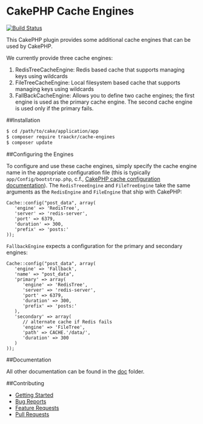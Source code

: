 CakePHP Cache Engines
=====================
[![Build Status](https://api.travis-ci.org/Traackr/cakephp-cache-engines.png?branch=master)](https://travis-ci.org/Traackr/cakephp-cache-engines)

This CakePHP plugin provides some additional cache engines that can be used by CakePHP.

We currently provide three cache engines:

1. RedisTreeCacheEngine: Redis based cache that supports managing keys using wildcards
2. FileTreeCacheEngine: Local filesystem based cache that supports managing keys using wildcards
3. FallBackCacheEngine: Allows you to define two cache engines; the first engine is used as the primary cache engine.
   The second cache engine is used only if the primary fails.

##Installation

   ```bash
   $ cd /path/to/cake/application/app
   $ composer require traackr/cache-engines
   $ composer update
   ```

##Configuring the Engines

To configure and use these cache engines, simply specify the cache engine name in the appropriate configuration file
(this is typically `app/Config/bootstrap.php`, c.f., [CakePHP cache configuration documentation](http://book.cakephp.org/2.0/en/core-libraries/caching.html#configuring-cache-class)). The
`RedisTreeeEngine` and `FileTreeEngine` take the same arguments as the `RedisEngine` and `FileEngine` that ship with
CakePHP:

    Cache::config("post_data", array(
       'engine' => 'RedisTree',
       'server' => 'redis-server',
       'port' => 6379,
       'duration' => 300,
       'prefix' => 'posts:'
    ));

`FallbackEngine` expects a configuration for the primary and secondary engines:

    Cache::config("post_data", array(
       'engine' => 'Fallback',
       'name' => "post_data",
       'primary' => array(
          'engine' => 'RedisTree',
          'server' => 'redis-server',
          'port' => 6379,
          'duration' => 300,
          'prefix' => 'posts:'
       ),
       'secondary' => array(
          // alternate cache if Redis fails
          'engine' => 'FileTree',
          'path' => CACHE.'/data/',
          'duration' => 300
       )
    ));

##Documentation

All other documentation can be found in the [doc](https://github.com/Traackr/cakephp-cache-engines/blob/master/doc) folder.

##Contributing

* [Getting Started](https://github.com/Traackr/cakephp-cache-engines/blob/master/doc/CONTRIBUTING.md)
* [Bug Reports](https://github.com/Traackr/cakephp-cache-engines/blob/master/doc/CONTRIBUTING.md#bug-reports)
* [Feature Requests](https://github.com/Traackr/cakephp-cache-engines/blob/master/doc/CONTRIBUTING.md#feature-requests)
* [Pull Requests](https://github.com/Traackr/cakephp-cache-engines/blob/master/doc/CONTRIBUTING.md#pull-requests)